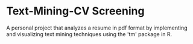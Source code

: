 # Text-Mining-CV Screening
A personal project that analyzes a resume in pdf format by implementing and visualizing text mining techniques using the 'tm' package in R.  




